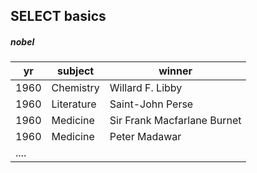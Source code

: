## SELECT basics

##### nobel
| yr    | subject    | winner                       |
|-------|------------|------------------------------|
| 1960  | Chemistry  | Willard F. Libby             |
| 1960  | Literature | Saint-John Perse             |
| 1960  | Medicine	 | Sir Frank Macfarlane Burnet  |
| 1960  | Medicine	 | Peter Madawar                |
|.... |
